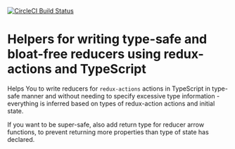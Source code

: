 [![CircleCI Build Status](https://circleci.com/gh/atsu85/redux-actions-ts-reducer.svg?style=svg)](https://circleci.com/gh/atsu85/redux-actions-ts-reducer)

# Helpers for writing type-safe and bloat-free reducers using redux-actions and TypeScript
Helps You to write reducers for `redux-actions` actions in TypeScript in type-safe manner 
and without needing to specify excessive type information - 
everything is inferred based on types of redux-action actions and initial state.

If you want to be super-safe, also add return type for reducer arrow functions, 
to prevent returning more properties than type of state has declared.
